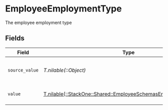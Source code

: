 # EmployeeEmploymentType

The employee employment type


## Fields

| Field                                                                                                                          | Type                                                                                                                           | Required                                                                                                                       | Description                                                                                                                    | Example                                                                                                                        |
| ------------------------------------------------------------------------------------------------------------------------------ | ------------------------------------------------------------------------------------------------------------------------------ | ------------------------------------------------------------------------------------------------------------------------------ | ------------------------------------------------------------------------------------------------------------------------------ | ------------------------------------------------------------------------------------------------------------------------------ |
| `source_value`                                                                                                                 | *T.nilable(::Object)*                                                                                                          | :heavy_minus_sign:                                                                                                             | The source value of the employment type.                                                                                       | Permanent                                                                                                                      |
| `value`                                                                                                                        | [T.nilable(::StackOne::Shared::EmployeeSchemasEmploymentTypeValue)](../../models/shared/employeeschemasemploymenttypevalue.md) | :heavy_minus_sign:                                                                                                             | The type of the employment.                                                                                                    | permanent                                                                                                                      |